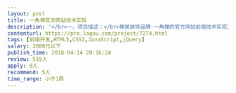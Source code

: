 ```yaml
---                
layout: post       
title: 一角禅官方网站技术实现           
description: '</br>一、项目描述：</br>禅居装饰品牌·一角禅的官方网站前端技术实现工作，已有视觉设计稿，需要前端工程师完成网站前端页面及网站后端管理页面的WEB实现工作，并与我的后端工程师沟通完成整体开发。</br></br>二、主要功能点：</br>公司简介、产品展示、公司新闻、联系我们  等 常见企业网站的普遍需求。</br></br>三、可参考产品：</br>各类企业网站</br></br>四、人员要求：</br>1、精通HTML5、CSS3、JavaScript等技术；</br>2、会PS切图，结合前端技术完成页面制作工作；</br>3、良好的沟通能力和契约精神。</br>'     
contenturl: https://pro.lagou.com/project/7274.html      
tags: [前端开发,HTML5,CSS3,JavaScript,jQuery]            
salary: 3000元以下          
publish_time: 2018-04-14 20:16:24         
review: 519人                   
apply: 9人                   
recommend: 5人                   
time_range: 小于1周              
---                 
```


